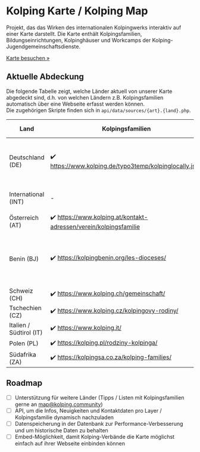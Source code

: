 # Kolping Karte / Kolping Map
Projekt, das das Wirken des internationalen Kolpingwerks interaktiv auf einer Karte darstellt. Die Karte enthält Kolpingsfamilien, Bildungseinrichtungen, Kolpinghäuser und Workcamps der Kolping-Jugendgemeinschaftsdienste. 

[Karte besuchen &raquo;](https://map.kolping.community)

## Aktuelle Abdeckung
Die folgende Tabelle zeigt, welche Länder aktuell von unserer Karte abgedeckt sind, d.h. von welchen Ländern z.B. Kolpingsfamilien automatisch über eine Webseite erfasst werden können. <br>
Die zugehörigen Skripte finden sich in ```api/data/sources/{art}.{land}.php```. 

| Land          | Kolpingsfamilien | Kolpinghäuser/Jugendwohnen | K-Bildungseinrichtungen | Bemerkung |
| ------------- | ----------- | ----------- | ----------- | ----------- |
| Deutschland  (DE) | ✔️ https://www.kolping.de/typo3temp/kolpinglocally.json       | ✔️ | kommen noch | Adressdaten, News und Termine über Microsites der KFs |
| International (INT) | -        | ✔️ https://www.kolping.net/ueber-uns/kolpinghauser-weltweit/ | - | |
| Österreich (AT)   | ✔️ https://www.kolping.at/kontakt-adressen/verein/kolpingsfamilie | - | - | |
| Benin (BJ)    | ✔️ https://kolpingbenin.org/les-dioceses/ | - | - | Nur Diözesen, keine Liste mit einzelnen KFs auffindbar |
| Schweiz (CH) | ✔️ https://www.kolping.ch/gemeinschaft/ | - | - |  |
| Tschechien (CZ) | ✔️ https://www.kolping.cz/kolpingovy-rodiny/ | - | - |  |
| Italien / Südtirol (IT) | ✔️ https://www.kolping.it/ | - | - |  |
| Polen (PL) | ✔️ https://kolping.pl/rodziny-kolpinga/ | - | - |  |
| Südafrika (ZA) | ✔️ https://kolpingsa.co.za/kolping-families/ | - | - |  |

## Roadmap
- [ ] Unterstützung für weitere Länder (Tipps / Listen mit Kolpingsfamilien gerne an [map@kolping.community](mailto:map@kolping.community))
- [ ] API, um die Infos, Neuigkeiten und Kontaktdaten pro Layer / Kolpingsfamilie dynamisch nachzuladen
- [ ] Datenspeicherung in der Datenbank zur Performance-Verbesserung und um historische Daten zu behalten
- [ ] Embed-Möglichkeit, damit Kolping-Verbände die Karte möglichst einfach auf ihrer Webseite einbinden können
